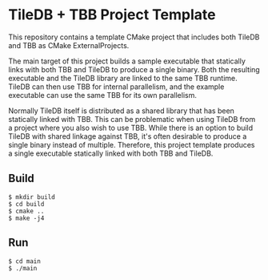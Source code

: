 # TileDB + TBB Project Template

This repository contains a template CMake project that includes both TileDB and TBB as CMake ExternalProjects.

The main target of this project builds a sample executable that statically links with both TBB and TileDB to produce a single binary. Both the resulting executable and the TileDB library are linked to the same TBB runtime. TileDB can then use TBB for internal parallelism, and the example executable can use the same TBB for its own parallelism.

Normally TileDB itself is distributed as a shared library that has been statically linked with TBB. This can be problematic when using TileDB from a project where you also wish to use TBB. While there is an option to build TileDB with shared linkage against TBB, it's often desirable to produce a single binary instead of multiple. Therefore, this project template produces a single executable statically linked with both TBB and TileDB.

## Build

```
$ mkdir build
$ cd build
$ cmake ..
$ make -j4
```

## Run

```
$ cd main
$ ./main
```
